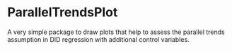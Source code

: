 # ParallelTrendsPlot

A very simple package to draw plots that help to assess the parallel trends assumption in DID regression with additional control variables.
